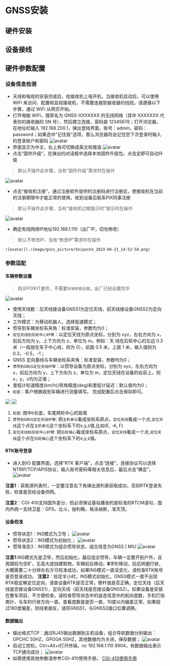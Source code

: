 # GNSS安装
## 硬件安装
## 设备接线

## 硬件参数配置
### 设备信息检测
- 天线和电缆的安装完成后，给接收机上电开机，当接收机启动后，可以使用 WiFi 来访问、配置和监视接收机，不需要连接到接收器的线缆。请遵循以下步骤，通过 WiFi 从网页开始。
- 打开电脑 WiFi，搜索名为 GNSS-XXXXXXX 的无线网络（其中 XXXXXXX 代表你的接收器的 SN 号），然后建立连接，密码是 12345678；打开浏览器，在地址栏输入 192.168.200.1，弹出登陆界面，账号：admin，密码：password；如果选中“记住我”选项，那么浏览器将会记住您下次登录时输入的登录账户和密码
   ![avatar](./image/gnss_picture/1.png)
- 界面显示为中文，右上角可切换成英文和俄语
   ![avatar](./image/gnss_picture/Snipaste_2023-04-21_13-59-12.png)
- 点击“固件升级”，在弹出的对话框中选择本地固件升级包，点击定即可自动升级

> 默认不操作此步骤，当有“固件升级”需求时在操作

   ![avatar](./image/gnss_picture/Snipaste_2023-04-21_14-25-40.png)
- 点击“接收机注册”，通过注册软件提供的注册码进行注册后，使接收机在当前的注册期限中才能正常的使用，收到设备后联系PIX同事注册 

> 默认不操作此步骤，当有“接收机过期提示时”提示时在操作

   ![avatar](./image/gnss_picture/Snipaste_2023-04-21_14-50-59.png)
- 确定有线网络IP地址192.168.1.110（出厂IP，切勿修改）

> 默认不修改IP，当有“修改IP”需求时在操作

    ![avatar](./image/gnss_picture/Snipaste_2023-04-21_14-52-58.png)

### 参数适配
#### 车辆参数设置

> 购买PIXKIT套件，不需要`车辆参数设置`，出厂已经设置完毕

![avatar](./image/gnss_picture/Snipaste_2023-04-21_17-09-07.png)

- 使用天线数：后天线接设备GNSS1为定位天线，前天线接设备GNSS2为定向天线；
- 工作模式：为移动机器人，选择低速模式；
- 惯导到车辆坐标系夹角：标准安装，参数均为0；
- `定位天线到后轮中心杆臂`：以定位天线为原点坐标，分别为 xyz，左右方向为 x，前后方向为 y，上下方向为 z，单位为 m。例如：天
线在后轮中心的左边 0.3 米（一般放在车子中心线，则为 0），前面 0.5 米，上面 1 米，输入值则为 0.3，-0.5，-1；
- GNSS 定向基线与车辆坐标系夹角：标准安装，参数均为0；
- `惯导到GNSS定位天线杆臂`：以惯导设备为原点坐标，分别为 xyz，左右方向为 x，前后方向为 y，上下方向为 z，单位为 m，定位天线在设备的右前上，则x，y，z均为正值；
- 里程计轮速精度(km/h)/转角精度(deg)和里程计延迟：默认值均为0；
- `轮距`：客户根据收到车辆进行测量填写。
完成配置后点击保存即可。

![](./image/gnss_picture/parameter.jpg)
![](./image/gnss_picture/Coordinate_System.jpg)
1. `轮距`: 图中`D`长度，车尾两轮中心的距离
2. `惯导到GNSS定位天线杆臂`: 把`主机单元`看成坐标系原点，`定位天线`看成一个点,`定位天线`这个点在`主机单元`这个坐标系下的x,y,z值,比如(E, -A, F)
3. `定位天线到后轮中心杆臂`: 把`后轮轴心`看成坐标系原点，`定位天线`看成一个点,`定位天线`这个点在`后轮轴心`这个坐标系下的x,y,z值。




#### RTK账号登录

- 进入到IO 配置界面，选择“RTK 客户端”，点击“连接”，连接协议可以选择 NTRIP/TCP/APIS协议，输入账号密码等相关信息后，最后点击“确定”。
    ![avatar](./image/gnss_picture/Snipaste_2023-04-21_17-15-11.png)

**注意1**：获取源列表时，一定要注意右下角弹出源列表获取成功，否则RTK登录失败，检查是否给设备供网。

**注意2**：CGI-410支持国外差分，但必须保证基站播发的是标准的RTCM语句，国内外统一支持卫星：GPS，北斗，伽利略，格洛纳斯，准天顶。

#### 设备校准
- 惯导状态1：INS模式为卫导；
    ![avatar](./image/gnss_picture/Snipaste_2023-04-21_17-36-06.png)
- 惯导状态2：INS模式为初始化；
    ![avatar](./image/gnss_picture/Snipaste_2023-04-21_17-36-52.png)
- 惯导准态3：INS模式为组合惯导状态，组合信息为GNSS | MIU
    ![avatar](./image/gnss_picture/Snipaste_2023-04-21_17-37-29.png)

**注意1**:INS模式先是卫导，然后初始化，最后组合惯导，车辆一定要开到户外，且周围较为空旷，无高大遮挡建筑物，车辆前后移动，**8**字形移动，前后转圈行驶，大概需要二十分钟左右方可校准成功，如果INS模式一直没变化，请检查RTK账号是否登录成功。
**注意2**：标定半小时，INS模式初始化，GNSS模式一直不出现RTK稳定解定位定向，请查设备RTK是否正常，臂杆值是否正确，定位天线（后天线是否接设备GNSS1），定向天线（前天线是否接设备GNSS2）。如果设备是安装在整车项目，不方便检查，请检查惯导状态中的姿态信息中的航向度数，手机打指南针，与车的行驶方向一直，查看度数是是否一直，10度以内偏差正常，如果超过180度偏差，则线束接反，请将GNSS1，与GNSS2接口位置调换。

#### 数据输出
- 输出格式TCP：通过RJ45输出数据到主机设备，组合导航数据分别输出：GPCHC 50HZ，GPGGA 50HZ，其他数据均为关闭，保存数据；
    ![avatar](./image/gnss_picture/Snipaste_2023-04-21_18-09-17.png)
- 启动工控机，Ctrl+Alt+t打开终端，nc 192.168.1.110 9904，有数据输出表示TCP通讯成功；
    ![avatar](./image/gnss_picture/Snipaste_2023-04-23_14-20-52.png)
- 如需使用其他参数请参考CGI-410使用手册。
    [CGI-410使用手册](./image/CGI-410.pdf)
